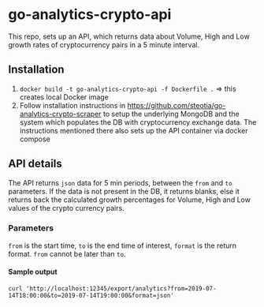 # go-analytics-crypto-api

This repo, sets up an API, which returns data about Volume, High and Low growth rates of cryptocurrency pairs in a 5 minute interval.

## Installation
1. `docker build -t go-analytics-crypto-api -f Dockerfile .` => this creates local Docker image
2. Follow installation instructions in https://github.com/steotia/go-analytics-crypto-scraper to setup the underlying MongoDB 
and the system which populates the DB with cryptocurrency exchange data. The instructions mentioned there also sets up the
API container via docker compose

## API details
The API returns `json` data for 5 min periods, between the `from` and `to` parameters. If the data is not present in the DB,
it returns blanks, else it returns back the calculated growth percentages for Volume, High and Low values of the
crypto currency pairs.

### Parameters
`from` is the start time, `to` is the end time of interest, `format` is the return format. `from` cannot be later than `to`.

#### Sample output
`curl 'http://localhost:12345/export/analytics?from=2019-07-14T18:00:00&to=2019-07-14T19:00:00&format=json'`
